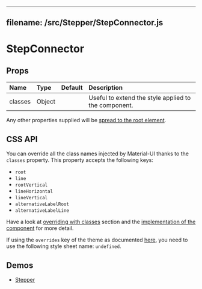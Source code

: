 <!--- This documentation is automatically generated, do not try to edit it. -->

---
filename: /src/Stepper/StepConnector.js
---

# StepConnector



## Props

| Name | Type | Default | Description |
|:-----|:-----|:--------|:------------|
| classes | Object |  | Useful to extend the style applied to the component. |

Any other properties supplied will be [spread to the root element](/customization/api#spread).

## CSS API

You can override all the class names injected by Material-UI thanks to the `classes` property.
This property accepts the following keys:
- `root`
- `line`
- `rootVertical`
- `lineHorizontal`
- `lineVertical`
- `alternativeLabelRoot`
- `alternativeLabelLine`

Have a look at [overriding with classes](/customization/overrides#overriding-with-classes) section
and the [implementation of the component](https://github.com/callemall/material-ui/tree/v1-beta/src/Stepper/StepConnector.js)
for more detail.

If using the `overrides` key of the theme as documented
[here](/customization/themes#customizing-all-instances-of-a-component-type),
you need to use the following style sheet name: `undefined`.

## Demos

- [Stepper](/demos/stepper)

